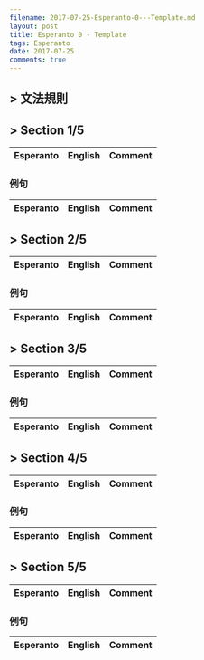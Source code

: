 ```yaml
---
filename: 2017-07-25-Esperanto-0---Template.md
layout: post
title: Esperanto 0 - Template
tags: Esperanto
date: 2017-07-25
comments: true
---
```


## > 文法規則

## > Section 1/5

|Esperanto|English|Comment|
|---|---|---|


### 例句

|Esperanto|English|Comment|
|---|---|---|


## > Section 2/5

|Esperanto|English|Comment|
|---|---|---|


### 例句

|Esperanto|English|Comment|
|---|---|---|


## > Section 3/5

|Esperanto|English|Comment|
|---|---|---|


### 例句

|Esperanto|English|Comment|
|---|---|---|

## > Section 4/5

|Esperanto|English|Comment|
|---|---|---|


### 例句

|Esperanto|English|Comment|
|---|---|---|

## > Section 5/5

|Esperanto|English|Comment|
|---|---|---|


### 例句

|Esperanto|English|Comment|
|---|---|---|

